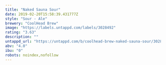 ```yaml
---
title: "Naked Sauna Sour"
date: 2019-02-20T15:58:39.431777Z
style: "Sour - Ale"
brewery: "CoolHead Brew"
image: "https://labels.untappd.com/labels/3028492"
rating: "3.63"
description: ""
untappd_url: "https://untappd.com/b/coolhead-brew-naked-sauna-sour/3028492"
abv: "4.0"
ibu: "0"
robots: noindex,nofollow
---
```

